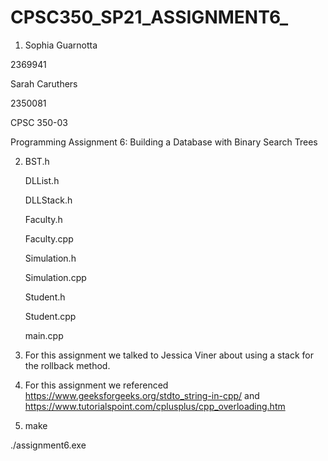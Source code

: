 # CPSC350_SP21_ASSIGNMENT6_

1. Sophia Guarnotta

  2369941

  Sarah Caruthers

  2350081

  CPSC 350-03

  Programming Assignment 6: Building a Database with Binary Search Trees

2. BST.h

   DLList.h

   DLLStack.h

   Faculty.h

   Faculty.cpp

   Simulation.h

   Simulation.cpp

   Student.h

   Student.cpp

   main.cpp

3. For this assignment we talked to Jessica Viner about using a stack for the rollback method.

4. For this assignment we referenced https://www.geeksforgeeks.org/stdto_string-in-cpp/ and https://www.tutorialspoint.com/cplusplus/cpp_overloading.htm 

5. make

  ./assignment6.exe
